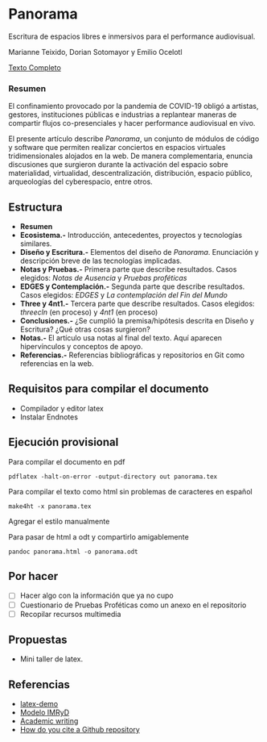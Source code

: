 # Panorama

Escritura de espacios libres e inmersivos para el performance audiovisual.

Marianne Teixido, Dorian Sotomayor y Emilio Ocelotl 

[Texto Completo](https://github.com/piranhalab/panoramaArticulo/blob/main/panorama.pdf)

### Resumen

El confinamiento provocado por la pandemia de COVID-19 obligó a artistas, gestores, instituciones públicas e industrias a replantear maneras de compartir flujos co-presenciales y hacer performance audiovisual en vivo.

El presente artículo describe *Panorama*, un conjunto de módulos de código y software que permiten realizar conciertos en espacios virtuales tridimensionales alojados en la web. De manera complementaria, enuncia discusiones que surgieron durante la activación del espacio sobre materialidad, virtualidad, descentralización, distribución, espacio público, arqueologías del cyberespacio, entre otros.                       

## Estructura

- **Resumen**
- **Ecosistema.-** Introducción, antecedentes, proyectos y tecnologías similares.
- **Diseño y Escritura.-** Elementos del diseño de *Panorama*. Enunciación y descripción breve de las tecnologías implicadas.
- **Notas y Pruebas.-** Primera parte que describe resultados. Casos elegidos: *Notas de Ausencia* y *Pruebas proféticas*
- **EDGES y Contemplación.-** Segunda parte que describe resultados. Casos elegidos: *EDGES* y *La contemplación del Fin del Mundo*
- **Three y 4nt1.-** Tercera parte que describe resultados. Casos elegidos: *threecln* (en proceso) y *4nt1* (en proceso) 
- **Conclusiones.-** ¿Se cumplió la premisa/hipótesis descrita en Diseño y Escritura? ¿Qué otras cosas surgieron?
- **Notas.-** El artículo usa notas al final del texto. Aquí aparecen hipervínculos y conceptos de apoyo. 
- **Referencias.-** Referencias bibliográficas y repositorios en Git como referencias en la web. 

## Requisitos para compilar el documento

- Compilador y editor latex
- Instalar Endnotes

## Ejecución provisional

Para compilar el documento en pdf

`pdflatex -halt-on-error -output-directory out panorama.tex`

Para compilar el texto como html sin problemas de caracteres en español 

`make4ht -x panorama.tex`

Agregar el estilo manualmente 

Para pasar de html a odt y compartirlo amigablemente

`pandoc panorama.html -o panorama.odt`

## Por hacer

- [ ] Hacer algo con la información que ya no cupo    
- [ ] Cuestionario de Pruebas Proféticas como un anexo en el repositorio  
- [ ] Recopilar recursos multimedia

## Propuestas

- Mini taller de latex. 

## Referencias

- [latex-demo](https://github.com/rexmalebka/latex-demo) 
- [Modelo IMRyD](https://www.lluiscodina.com/modelo-imryd) 
- [Academic writing](https://www.unaminternacional.unam.mx/academic-writing)
- [How do you cite a Github repository](https://academia.stackexchange.com/questions/14010/how-do-you-cite-a-github-repository) 
